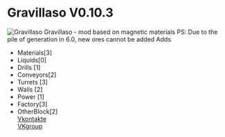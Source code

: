 # Gravillaso V0.10.3
![Gravillaso](https://i.imgur.com/rYuZZaO.png)
Gravillaso - mod based on magnetic materials 
  PS: Due to the pile of generation in 6.0, new ores cannot be added
Adds
* Materials[3]
* Liquids[0]
* Drills [1]
* Conveyors[2]
* Turrets [3]
* Walls [2]
* Power [1]
* Factory[3]
* OtherBlock[2]  
[Vkontakte](https://vk.com/nickname_73)  
  [VKgroup](https://vk.com/gravillaso)
